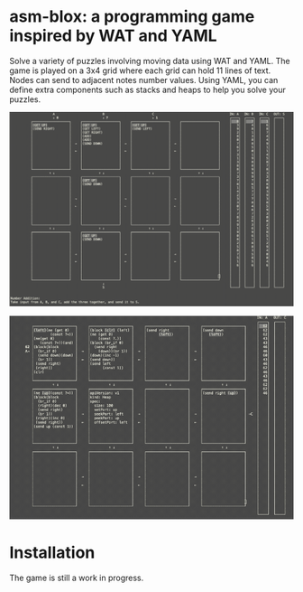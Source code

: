 # asm-blox: a programming game inspired by WAT and YAML

  Solve a variety of puzzles involving moving data using WAT and YAML.
  The game is played on a 3x4 grid where each grid can hold 11 lines
  of text.  Nodes can send to adjacent notes number values.  Using
  YAML, you can define extra components such as stacks and heaps to
  help you solve your puzzles.

  ![screenshot](./doc/screenshot1.gif)

  ![screenshot](./doc/screenshot2.gif)

# Installation

  The game is still a work in progress.
